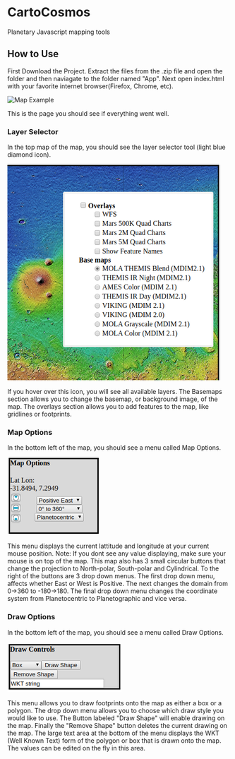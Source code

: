# CartoCosmos
Planetary Javascript mapping tools

## How to Use
First Download the Project. Extract the files from the .zip file and open the folder and then naviagate to the folder named "App". Next open index.html with your favorite internet browser(Firefox, Chrome, etc). 

![Map Example](App/images/examples/map_example.png?raw=true "Map Example")

This is the page you should see if everything went well. 

### Layer Selector
In the top map of the map, you should see the layer selector tool (light blue diamond icon).

![Layer Selector Example](App/images/examples/layer_selector_example.png?raw=true "Layer Selector Example")

If you hover over this icon, you will see all available layers. The Basemaps section allows you to change the basemap, or background image, of the map. The overlays section allows you to add features to the map, like gridlines or footprints.

### Map Options
In the bottom left of the map, you should see a menu called Map Options. 

![Menu Options Example](App/images/examples/map_menu_example.png?raw=true "Layer Selector Example")

This menu displays the current lattitude and longitude at your current mouse position. Note: If you dont see any value displaying, make sure your mouse is on top of the map. This map also has 3 small circular buttons that change the projection to North-polar, South-polar and Cylindrical. To the right of the buttons are 3 drop down menus. The first drop down menu, affects whether East or West is Positive. The next changes the domain from 0->360 to -180->180. The final drop down menu changes the coordinate system from Planetocentric to Planetographic and vice versa. 

### Draw Options
In the bottom left of the map, you should see a menu called Draw Options. 

![Menu Options Example](App/images/examples/draw_menu_example.png?raw=true "Layer Selector Example")

This menu allows you to draw footprints onto the map as either a box or a polygon. The drop down menu allows you to choose which draw style you would like to use. The Button labeled "Draw Shape" will enable drawing on the map. Finally the "Remove Shape" button deletes the current drawing on the map. The large text area at the bottom of the menu displays the WKT (Well Known Text) form of the polygon or box that is drawn onto the map. The values can be edited on the fly in this area.

